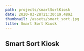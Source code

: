```yaml
---
path: projects/smartSortKiosk
date: 2020-03-28T21:30:19.489Z
thumbnail: /assets/smart_sort.jpg
title: Smart Sort Kiosk
---
```

## Smart Sort Kiosk